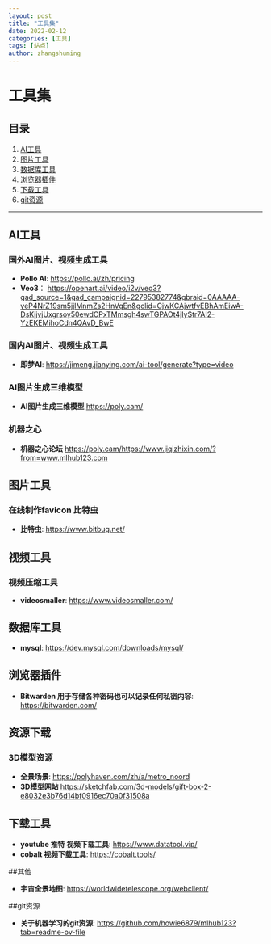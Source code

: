 ```yaml
---
layout: post
title: "工具集"
date: 2022-02-12
categories: [工具]
tags: [站点]
author: zhangshuming
---
```


# 工具集

## 目录

1. [AI工具](#AI工具)
2. [图片工具](#图片工具)
3. [数据库工具](#数据库工具)
4. [浏览器插件](#浏览器插件)
5. [下载工具](#下载工具)
6. [git资源](#git资源)

---

## AI工具

### 国外AI图片、视频生成工具
- **Pollo AI**: <a href="https://pollo.ai/zh/pricing" target="_blank">https://pollo.ai/zh/pricing</a>
- **Veo3**： <a href="https://openart.ai/video/i2v/veo3?gad_source=1&gad_campaignid=22795382774&gbraid=0AAAAA-yeP4NrZ19sm5jjlMnmZs2HnVgEn&gclid=CjwKCAjwtfvEBhAmEiwA-DsKjjvjUxgrsoy50ewdCPxTMmsgh4swTGPAOt4jIyStr7AI2-YzEKEMihoCdn4QAvD_BwE" target="_blank">https://openart.ai/video/i2v/veo3?gad_source=1&gad_campaignid=22795382774&gbraid=0AAAAA-yeP4NrZ19sm5jjlMnmZs2HnVgEn&gclid=CjwKCAjwtfvEBhAmEiwA-DsKjjvjUxgrsoy50ewdCPxTMmsgh4swTGPAOt4jIyStr7AI2-YzEKEMihoCdn4QAvD_BwE</a>

### 国内AI图片、视频生成工具
- **即梦AI**: <a href="https://jimeng.jianying.com/ai-tool/generate?type=video" target="_blank">https://jimeng.jianying.com/ai-tool/generate?type=video</a>

### AI图片生成三维模型
- **AI图片生成三维模型** <a href="https://poly.cam/" target="_blank">https://poly.cam/

### 机器之心
- **机器之心论坛** <a href="https://poly.cam/https://www.jiqizhixin.com/?from=www.mlhub123.com" target="_blank">https://poly.cam/https://www.jiqizhixin.com/?from=www.mlhub123.com

## 图片工具

### 在线制作favicon 比特虫
- **比特虫**: <a href="https://www.bitbug.net/" target="_blank">https://www.bitbug.net/</a>

## 视频工具
### 视频压缩工具
- **videosmaller**: <a href="https://www.videosmaller.com/" target="_blank">https://www.videosmaller.com/</a>



## 数据库工具
- **mysql**: <a href="https://dev.mysql.com/downloads/mysql/" target="_blank">https://dev.mysql.com/downloads/mysql/</a>


## 浏览器插件
- **Bitwarden 用于存储各种密码也可以记录任何私密内容**: <a href="https://bitwarden.com/" target="_blank">https://bitwarden.com/</a>

## 资源下载
### 3D模型资源
- **全景场景**: <a href="https://polyhaven.com/zh/a/metro_noord" target="_blank">https://polyhaven.com/zh/a/metro_noord</a>
- **3D模型网站** <a href="https://sketchfab.com/3d-models/gift-box-2-e8032e3b76d14bf0916ec70a0f31508a" target="_blank">https://sketchfab.com/3d-models/gift-box-2-e8032e3b76d14bf0916ec70a0f31508a</a>




## 下载工具
- **youtube 推特 视频下载工具**: <a href="https://www.datatool.vip/" target="_blank">https://www.datatool.vip/</a>
- **cobalt 视频下载工具**: <a href="https://cobalt.tools/" target="_blank">https://cobalt.tools/</a>





##其他
- **宇宙全景地图**: <a href="https://worldwidetelescope.org/webclient/" target="_blank">https://worldwidetelescope.org/webclient/</a>

##git资源
- **关于机器学习的git资源**: <a href="https://github.com/howie6879/mlhub123?tab=readme-ov-file" target="_blank">https://github.com/howie6879/mlhub123?tab=readme-ov-file</a>